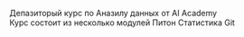 Депазиторый курс по Аназилу  данных от AI Academy   
Курс состоит из несколько модулей
Питон
Статистика
Git
